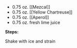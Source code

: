 - 0.75 oz. [[Mezcal]]
- 0.75 oz. [[Yellow Chartreuse]]
- 0.75 oz. [[Aperol]]
- 0.75 oz. fresh lime juice

**Steps:**

Shake with ice and strain